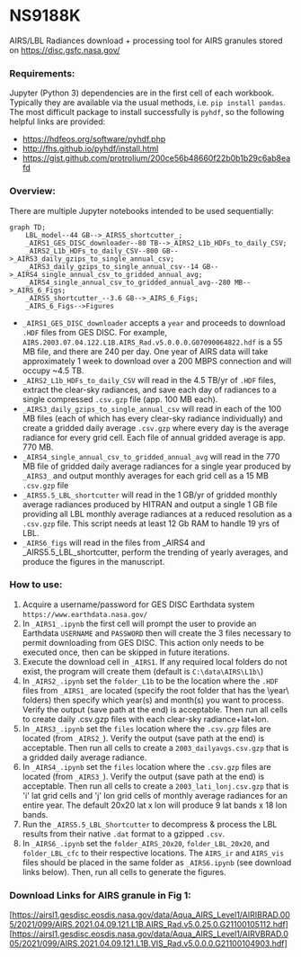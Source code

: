 # NS9188K
AIRS/LBL Radiances download + processing tool for AIRS granules stored on https://disc.gsfc.nasa.gov/

### Requirements:
Jupyter (Python 3) dependencies are in the first cell of each workbook. Typically they are available via the usual methods, i.e. `pip install pandas`. The most difficult package to install successfully is `pyhdf`, so the following helpful links are provided:
 - https://hdfeos.org/software/pyhdf.php
 - http://fhs.github.io/pyhdf/install.html
 - https://gist.github.com/protrolium/200ce56b48660f22b0b1b29c6ab8eafd

### Overview:
There are multiple Jupyter notebooks intended to be used sequentially:
```mermaid
graph TD;
    LBL_model--44 GB-->_AIRS5_shortcutter_;
    _AIRS1_GES_DISC_downloader--80 TB-->_AIRS2_L1b_HDFs_to_daily_CSV;
    _AIRS2_L1b_HDFs_to_daily_CSV--800 GB-->_AIRS3_daily_gzips_to_single_annual_csv;
    _AIRS3_daily_gzips_to_single_annual_csv--14 GB-->_AIRS4_single_annual_csv_to_gridded_annual_avg;
    _AIRS4_single_annual_csv_to_gridded_annual_avg--280 MB-->_AIRS_6_Figs;
    _AIRS5_shortcutter_--3.6 GB-->_AIRS_6_Figs;
    _AIRS_6_Figs-->Figures

```
 - `_AIRS1_GES_DISC_downloader` accepts a `year` and proceeds to download `.HDF` files from GES DISC. For example, `AIRS.2003.07.04.122.L1B.AIRS_Rad.v5.0.0.0.G07090064822.hdf` is a 55 MB file, and there are 240 per day. One year of AIRS data will take approximately 1 week to download over a 200 MBPS connection and will occupy ~4.5 TB.
 - `_AIRS2_L1b_HDFs_to_daily_CSV` will read in the 4.5 TB/yr of `.HDF` files, extract the clear-sky radiances, and save each day of radiances to a single compressed `.csv.gzp` file (app. 100 MB each).
 - `_AIRS3_daily_gzips_to_single_annual_csv` will read in each of the 100 MB files (each of which has every clear-sky radiance individually) and create a gridded daily average `.csv.gzp` where every day is the average radiance for every grid cell. Each file of annual gridded average is app. 770 MB.
 - `_AIRS4_single_annual_csv_to_gridded_annual_avg` will read in the 770 MB file of gridded daily average radiances for a single year produced by `_AIRS3_` and output monthly averages for each grid cell as a 15 MB `.csv.gzp` file
- `_AIRS5.5_LBL_shortcutter` will read in the 1 GB/yr of gridded monthly average radiances produced by HITRAN and output a single 1 GB file providing all LBL monthly average radiances at a reduced resolution as a `.csv.gzp` file. This script needs at least 12 Gb RAM to handle 19 yrs of LBL.
- `_AIRS6_figs` will read in the files from _AIRS4 and _AIRS5.5_LBL_shortcutter, perform the trending of yearly averages, and produce the figures in the manuscript.


### How to use:
1. Acquire a username/password for GES DISC Earthdata system `https://www.earthdata.nasa.gov/`
2. In `_AIRS1_.ipynb` the first cell will prompt the user to provide an Earthdata `USERNAME` and `PASSWORD` then will create the 3 files necessary to permit downloading from GES DISC. This action only needs to be executed once, then can be skipped in future iterations.
3. Execute the download cell in `_AIRS1`. If any required local folders do not exist, the program will create them (default is `C:\data\AIRS\L1b\`)
4. In `_AIRS2_.ipynb` set the `folder_L1b` to be the location where the `.HDF` files from `_AIRS1_` are located (specify the root folder that has the \year\ folders) then specify which year(s) and month(s) you want to process. Verify the output (save path at the end) is acceptable. Then run all cells to create daily .csv.gzp files with each clear-sky radiance+lat+lon.
5. In `_AIRS3_.ipynb` set the `files` location where the `.csv.gzp` files are located (from `_AIRS2_`). Verify the output (save path at the end) is acceptable. Then run all cells to create a `2003_dailyavgs.csv.gzp` that is a gridded daily average radiance.
6. In `_AIRS4_.ipynb` set the `files` location where the `.csv.gzp` files are located (from `_AIRS3_`). Verify the output (save path at the end) is acceptable. Then run all cells to create a `2003_lati_lonj.csv.gzp` that is 'i' lat grid cells and 'j' lon grid cells of monthly average radiances for an entire year. The default 20x20 lat x lon will produce 9 lat bands x 18 lon bands.
7. Run the `_AIRS5.5_LBL_Shortcutter` to decompress & process the LBL results from their native `.dat` format to a gzipped `.csv`.
8. In `_AIRS6_.ipynb` set the `folder_AIRS_20x20`, `folder_LBL_20x20`, and `folder_LBL_cfc` to their respective locations. The `AIRS_ir` and `AIRS_vis` files should be placed in the same folder as `_AIRS6.ipynb` (see download links below). Then, run all cells to generate the figures.

### Download Links for AIRS granule in Fig 1:
[https://airsl1.gesdisc.eosdis.nasa.gov/data/Aqua_AIRS_Level1/AIRIBRAD.005/2021/099/AIRS.2021.04.09.121.L1B.AIRS_Rad.v5.0.25.0.G21100105112.hdf]
[https://airsl1.gesdisc.eosdis.nasa.gov/data/Aqua_AIRS_Level1/AIRVBRAD.005/2021/099/AIRS.2021.04.09.121.L1B.VIS_Rad.v5.0.0.0.G21100104903.hdf]
